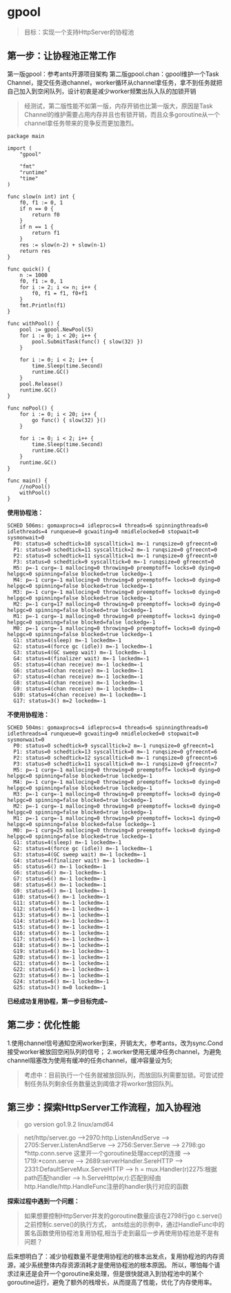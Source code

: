 # gpool
>目标：实现一个支持HttpServer的协程池

## 第一步：让协程池正常工作 ##
第一版gpool：参考ants开源项目架构
第二版gpool.chan：gpool维护一个Task Channel，提交任务进channel，worker循环从channel拿任务，拿不到任务就把自己加入到空闲队列，设计初衷是减少worker频繁出队入队的加锁开销

>经测试，第二版性能不如第一版，内存开销也比第一版大，原因是Task Channel的维护需要占用内存并且也有锁开销，而且众多goroutine从一个channel拿任务带来的竞争反而更加激烈。

```
package main

import (
	"gpool"

	"fmt"
	"runtime"
	"time"
)

func slow(n int) int {
	f0, f1 := 0, 1
	if n == 0 {
		return f0
	}
	if n == 1 {
		return f1
	}
	res := slow(n-2) + slow(n-1)
	return res
}

func quick() {
	n := 1000
	f0, f1 := 0, 1
	for i := 2; i <= n; i++ {
		f0, f1 = f1, f0+f1
	}
	fmt.Println(f1)
}

func withPool() {
	pool := gpool.NewPool(5)
	for i := 0; i < 20; i++ {
		pool.SubmitTask(func() { slow(32) })
	}

	for i := 0; i < 2; i++ {
		time.Sleep(time.Second)
		runtime.GC()
	}
	pool.Release()
	runtime.GC()
}

func noPool() {
	for i := 0; i < 20; i++ {
		go func() { slow(32) }()
	}

	for i := 0; i < 2; i++ {
		time.Sleep(time.Second)
		runtime.GC()
	}
	runtime.GC()
}

func main() {
	//noPool()
	withPool()
}

```

**使用协程池：**
```
SCHED 506ms: gomaxprocs=4 idleprocs=4 threads=6 spinningthreads=0 idlethreads=4 runqueue=0 gcwaiting=0 nmidlelocked=0 stopwait=0 sysmonwait=0
  P0: status=0 schedtick=10 syscalltick=1 m=-1 runqsize=0 gfreecnt=0
  P1: status=0 schedtick=11 syscalltick=2 m=-1 runqsize=0 gfreecnt=0
  P2: status=0 schedtick=11 syscalltick=1 m=-1 runqsize=0 gfreecnt=0
  P3: status=0 schedtick=9 syscalltick=0 m=-1 runqsize=0 gfreecnt=0
  M5: p=-1 curg=-1 mallocing=0 throwing=0 preemptoff= locks=0 dying=0 helpgc=0 spinning=false blocked=true lockedg=-1
  M4: p=-1 curg=-1 mallocing=0 throwing=0 preemptoff= locks=0 dying=0 helpgc=0 spinning=false blocked=true lockedg=-1
  M3: p=-1 curg=-1 mallocing=0 throwing=0 preemptoff= locks=0 dying=0 helpgc=0 spinning=false blocked=true lockedg=-1
  M2: p=-1 curg=17 mallocing=0 throwing=0 preemptoff= locks=0 dying=0 helpgc=0 spinning=false blocked=true lockedg=-1
  M1: p=-1 curg=-1 mallocing=0 throwing=0 preemptoff= locks=1 dying=0 helpgc=0 spinning=false blocked=false lockedg=-1
  M0: p=-1 curg=-1 mallocing=0 throwing=0 preemptoff= locks=0 dying=0 helpgc=0 spinning=false blocked=true lockedg=-1
  G1: status=4(sleep) m=-1 lockedm=-1
  G2: status=4(force gc (idle)) m=-1 lockedm=-1
  G3: status=4(GC sweep wait) m=-1 lockedm=-1
  G4: status=4(finalizer wait) m=-1 lockedm=-1
  G5: status=4(chan receive) m=-1 lockedm=-1
  G6: status=4(chan receive) m=-1 lockedm=-1
  G7: status=4(chan receive) m=-1 lockedm=-1
  G8: status=4(chan receive) m=-1 lockedm=-1
  G9: status=4(chan receive) m=-1 lockedm=-1
  G10: status=4(chan receive) m=-1 lockedm=-1
  G17: status=3() m=2 lockedm=-1
```

**不使用协程池：**
```
SCHED 504ms: gomaxprocs=4 idleprocs=4 threads=6 spinningthreads=0 idlethreads=4 runqueue=0 gcwaiting=0 nmidlelocked=0 stopwait=0 sysmonwait=0
  P0: status=0 schedtick=9 syscalltick=2 m=-1 runqsize=0 gfreecnt=1
  P1: status=0 schedtick=13 syscalltick=0 m=-1 runqsize=0 gfreecnt=6
  P2: status=0 schedtick=12 syscalltick=0 m=-1 runqsize=0 gfreecnt=6
  P3: status=0 schedtick=11 syscalltick=0 m=-1 runqsize=0 gfreecnt=7
  M5: p=-1 curg=-1 mallocing=0 throwing=0 preemptoff= locks=0 dying=0 helpgc=0 spinning=false blocked=true lockedg=-1
  M4: p=-1 curg=-1 mallocing=0 throwing=0 preemptoff= locks=0 dying=0 helpgc=0 spinning=false blocked=true lockedg=-1
  M3: p=-1 curg=-1 mallocing=0 throwing=0 preemptoff= locks=0 dying=0 helpgc=0 spinning=false blocked=true lockedg=-1
  M2: p=-1 curg=-1 mallocing=0 throwing=0 preemptoff= locks=0 dying=0 helpgc=0 spinning=false blocked=true lockedg=-1
  M1: p=-1 curg=-1 mallocing=0 throwing=0 preemptoff= locks=1 dying=0 helpgc=0 spinning=false blocked=false lockedg=-1
  M0: p=-1 curg=25 mallocing=0 throwing=0 preemptoff= locks=0 dying=0 helpgc=0 spinning=false blocked=true lockedg=-1
  G1: status=4(sleep) m=-1 lockedm=-1
  G2: status=4(force gc (idle)) m=-1 lockedm=-1
  G3: status=4(GC sweep wait) m=-1 lockedm=-1
  G4: status=4(finalizer wait) m=-1 lockedm=-1
  G5: status=6() m=-1 lockedm=-1
  G6: status=6() m=-1 lockedm=-1
  G7: status=6() m=-1 lockedm=-1
  G8: status=6() m=-1 lockedm=-1
  G9: status=6() m=-1 lockedm=-1
  G10: status=6() m=-1 lockedm=-1
  G11: status=6() m=-1 lockedm=-1
  G12: status=6() m=-1 lockedm=-1
  G13: status=6() m=-1 lockedm=-1
  G14: status=6() m=-1 lockedm=-1
  G15: status=6() m=-1 lockedm=-1
  G16: status=6() m=-1 lockedm=-1
  G17: status=6() m=-1 lockedm=-1
  G18: status=6() m=-1 lockedm=-1
  G19: status=6() m=-1 lockedm=-1
  G20: status=6() m=-1 lockedm=-1
  G21: status=6() m=-1 lockedm=-1
  G22: status=6() m=-1 lockedm=-1
  G23: status=6() m=-1 lockedm=-1
  G24: status=6() m=-1 lockedm=-1
  G25: status=3() m=0 lockedm=-1

```
**已经成功复用协程，第一步目标完成~**
## 第二步：优化性能 ##

 1.使用channel信号通知空闲worker到来，开销太大，参考ants，改为sync.Cond接受worker被放回空闲队列的信号；
 2.worker使用无缓冲任务channel，为避免channel阻塞改为使用有缓冲的任务channel，缓冲容量设为5;
>考虑中：目前执行一个任务就被放回队列，而放回队列需要加锁。可尝试控制任务队列剩余任务数量达到阈值才将worker放回队列。

## 第三步：探索HttpServer工作流程，加入协程池 ##
>go version go1.9.2 linux/amd64

>net/http/server.go
		-->2970:http.ListenAndServe
		--> 2705:Server.ListenAndServe
		--> 2756:Server.Serve
		--> 2798:go *http.conn.serve 这里开一个goroutine处理accept的连接
		--> 1719:*conn.serve
		--> 2689:serverHandler.SereHTTP
		--> 2331:DefaultServeMux.ServeHTTP
		--> h = mux.Handler(r)2275:根据path匹配handler
		--> h.ServeHttp(w,r):匹配到经由http.Handle/http.HandleFunc注册的handler执行对应的函数


**探索过程中遇到一个问题：**
>如果想要控制HttpServer并发的goroutine数量应该在2798行go c.serve()之前控制c.serve()的执行方式，
ants给出的示例中，通过HandleFunc中的匿名函数使用协程池复用协程,相当于走到最后一步再使用协程池是不是有问题？

后来想明白了：减少协程数量不是使用协程池的根本出发点，复用协程池的内存资源，减少系统整体内存资源消耗才是使用协程池的根本原因。
所以，哪怕每个请求过来还是会开一个goroutine来处理，但是很快就进入到协程池中的某个goroutine运行，避免了额外的栈增长，从而提高了性能，优化了内存使用率。
